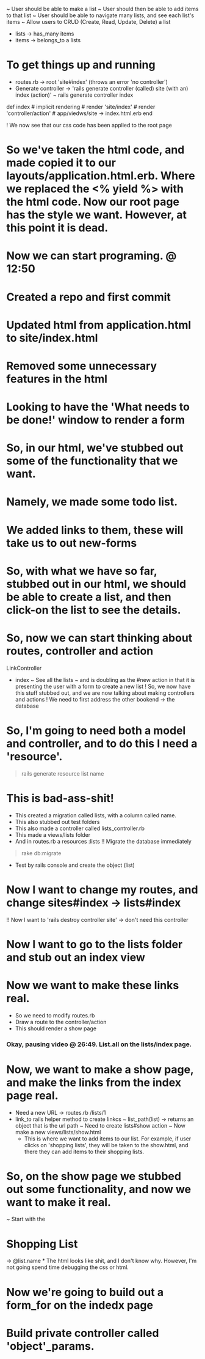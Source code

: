 ~ User should be able to make a list
~ User should then be able to add items to that list
~ User should be able to navigate many lists, and see each list's items
~ Allow users to CRUD (Create, Read, Update, Delete) a list
  * lists -> has_many items
  * items -> belongs_to a lists

# To get things up and running
  * routes.rb -> root 'site#index' (throws an error 'no controller')
  * Generate controller -> 'rails generate controller (called) site (with an) index (action)'
   ~ rails generate controller index

   def index
     # implicit rendering
     # render 'site/index'
     # render 'controller/action'
     # app/viedws/site -> index.html.erb
   end

! We now see that our css code has been applied to the root page

# So we've taken the html code, and made copied it to our layouts/application.html.erb.  Where we replaced the <% yield %> with the html code.  Now our root page has the style we want.  However, at this point it is dead.

# Now we can start programing.  @ 12:50
# Created a repo and first commit
# Updated html from application.html to site/index.html
# Removed some unnecessary features in the html
# Looking to have the 'What needs to be done!' window to render a form

# So, in our html, we've stubbed out some of the functionality that we want.
# Namely, we made some todo list.  
# We added <a> links to them, these will take us to out new-forms
# So, with what we have so far, stubbed out in our html, we should be able to create a list, and then click-on the list to see the details.

# So, now we can start thinking about routes, controller and action
LinkController
  * index
    ~ See all the lists
    ~ and is doubling as the #new action in that it is presenting the user with a form to create a new list
! So, we now have this stuff stubbed out, and we are now talking about making controllers and actions
! We need to first address the other bookend -> the database
# So, I'm going to need both a model and controller, and to do this I need a 'resource'.  
> rails generate resource list name
# This is bad-ass-shit!  
  * This created a migration called lists, with a column called name.
  * This also stubbed out test folders
  * This also made a controller called lists_controller.rb
  * This made a views/lists folder
  * And in routes.rb a resources :lists
!! Migrate the database immediately
> rake db:migrate
  * Test by rails console and create the object (list)
# Now I want to change my routes, and change sites#index -> lists#index
!! Now I want to 'rails destroy controller site' -> don't need this controller
# Now I want to go to the lists folder and stub out an index view

# Now we want to make these links real.  
  * So we need to modify routes.rb
  * Draw a route to the controller/action
  * This should render a show page

### Okay, pausing video @ 26:49. List.all on the lists/index page.

# Now, we want to make a show page, and make the links from the index page real.  
  * Need a new URL -> routes.rb /lists/1
  * link_to rails helper method to create linkcs
    ~ list_path(list) -> returns an object that is the url path
    ~ Need to create lists#show action
    ~ Now make a new views/lists/show.html
      * This is where we want to add items to our list. For example, if user clicks on 'shopping lists', they will be taken to the show.html, and there they can add items to their shopping lists.  
# So, on the show page we stubbed out some functionality, and now we want to make it real.
  ~ Start with the <h1>Shopping List</h1> -> @list.name
    * The html looks like shit, and I don't know why.  However, I'm not going spend time debugging the css or html.
# Now we're going to build out a form_for on the indedx page
# Build private controller called 'object'_params.
